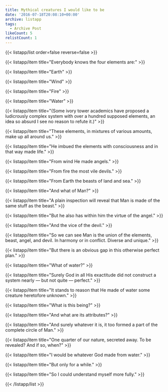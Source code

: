 ```yaml
---
title: Mythical creatures I would like to be
date: '2016-07-18T20:08:10+00:00'
archive: listapp
tags: 
  - Archive Post
likeCount: 5
relistCount: 1
---
```



{{< listapp/list order=false reverse=false >}}

   {{< listapp/item title="Everybody knows the four elements are:" >}}

   {{< listapp/item title="Earth" >}}

   {{< listapp/item title="Wind" >}}

   {{< listapp/item title="Fire" >}}

   {{< listapp/item title="Water" >}}

   {{< listapp/item title="(Some ivory tower academics have proposed a ludicrously complex system with over a hundred supposed elements, an idea so absurd I see no reason to refute it.)" >}}

   {{< listapp/item title="These elements, in mixtures of various amounts, make up all around us." >}}

   {{< listapp/item title="He imbued the elements with consciousness and in that way made life." >}}

   {{< listapp/item title="From wind He made angels." >}}

   {{< listapp/item title="From fire the most vile devils." >}}

   {{< listapp/item title="From Earth the beasts of land and sea." >}}

   {{< listapp/item title="And what of Man?" >}}

   {{< listapp/item title="A plain inspection will reveal that Man is made of the same stuff as the beast." >}}

   {{< listapp/item title="But he also has within him the virtue of the angel." >}}

   {{< listapp/item title="And the vice of the devil." >}}

   {{< listapp/item title="So we can see Man is the union of the elements, beast, angel, and devil. In harmony or in conflict. Diverse and unique." >}}

   {{< listapp/item title="But there is an obvious gap in this otherwise perfect plan." >}}

   {{< listapp/item title="What of water?" >}}

   {{< listapp/item title="Surely God in all His exactitude did not construct a system nearly — but not quite — perfect." >}}

   {{< listapp/item title="It stands to reason that He made of water some creature heretofore unknown." >}}

   {{< listapp/item title="What is this being?" >}}

   {{< listapp/item title="And what are its attributes?" >}}

   {{< listapp/item title="And surely whatever it is, it too formed a part of the complete circle of Man." >}}

   {{< listapp/item title="One quarter of our nature, secreted away. To be revealed? And if so, when?" >}}

   {{< listapp/item title="I would be whatever God made from water." >}}

   {{< listapp/item title="But only for a while." >}}

   {{< listapp/item title="So I could understand myself more fully." >}}

{{< /listapp/list >}}
